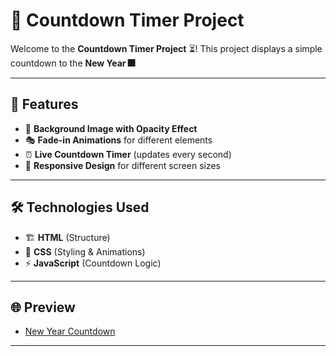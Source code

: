 # 🎉 Countdown Timer Project

Welcome to the **Countdown Timer Project** ⏳! This project displays a simple countdown to the **New Year 🎆** 

---

## 🚀 Features
- 🎨 **Background Image with Opacity Effect**
- 🎭 **Fade-in Animations** for different elements
- ⏰ **Live Countdown Timer** (updates every second)
- 📱 **Responsive Design** for different screen sizes

---

## 🛠️ Technologies Used
- 🏗️ **HTML** (Structure)
- 🎨 **CSS** (Styling & Animations)
- ⚡ **JavaScript** (Countdown Logic)

---
## 🌐 Preview
- [New Year Countdown](https://pranavk1845.github.io/New-Year-Countdown/)

---



